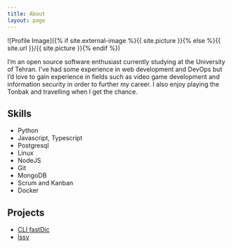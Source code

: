 ```yaml
---
title: About
layout: page
---
```

![Profile Image]({% if site.external-image %}{{ site.picture }}{% else %}{{ site.url }}/{{ site.picture }}{% endif %})

<p>I’m an open source software enthusiast currently studying at the University of Tehran. I’ve had some experience in web development and DevOps but I’d love to gain experience in fields such as video game development and information security in order to further my career. I also enjoy playing the Tonbak and travelling when I get the chance.</p>


<h2>Skills</h2>

<ul class="skill-list">
	<li>Python</li>
	<li>Javascript, Typescript</li>
	<li>Postgresql</li>
	<li>Linux</li>
	<li>NodeJS</li>
	<li>Git</li>
	<li>MongoDB</li>
	<li>Scrum and Kanban</li>
	<li>Docker</li>
</ul>

<h2>Projects</h2>

<ul>
	<li><a href="https://github.com/Akbar30Bill/FastDic_openAPI">CLI fastDic</a></li>
	<li><a href="https://github.com/Akbar30Bill/lssv">lssv</a></li>
</ul>
